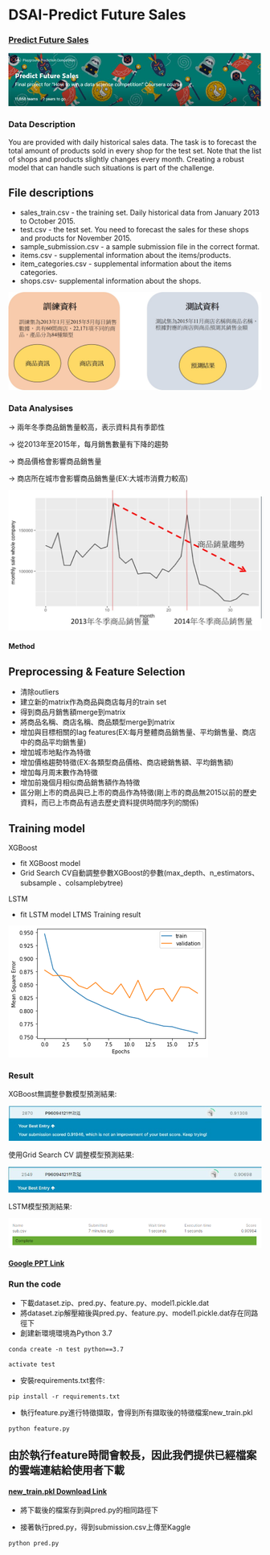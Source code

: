 # DSAI-Predict Future Sales
### [Predict Future Sales](https://www.kaggle.com/c/competitive-data-science-predict-future-sales/overview)
![pfs](https://github.com/linzh0205/DSAI-predict-future-sale/blob/main/fig/pfs.JPG)
### Data Description
You are provided with daily historical sales data. The task is to forecast the total amount of products sold in every shop for the test set. Note that the list of shops and products slightly changes every month. Creating a robust model that can handle such situations is part of the challenge.

## File descriptions
- sales_train.csv - the training set. Daily historical data from January 2013 to October 2015.
- test.csv - the test set. You need to forecast the sales for these shops and products for November 2015.
- sample_submission.csv - a sample submission file in the correct format.
- items.csv - supplemental information about the items/products.
- item_categories.csv  - supplemental information about the items categories.
- shops.csv- supplemental information about the shops.

![descriotions](https://github.com/linzh0205/DSAI-predict-future-sale/blob/main/fig/data_de.jpg)


### Data Analysises
-> 兩年冬季商品銷售量較高，表示資料具有季節性

-> 從2013年至2015年，每月銷售數量有下降的趨勢

-> 商品價格會影響商品銷售量

-> 商店所在城市會影響商品銷售量(EX:大城市消費力較高)

![trend](https://github.com/linzh0205/DSAI-predict-future-sale/blob/main/fig/trend.jpg)



#### Method

## Preprocessing & Feature Selection
- 清除outliers
- 建立新的matrix作為商品與商店每月的train set
- 得到商品月銷售額merge到matrix
- 將商品名稱、商店名稱、商品類型merge到matrix
- 增加與目標相關的lag features(EX:每月整體商品銷售量、平均銷售量、商店中的商品平均銷售量)
- 增加城市地點作為特徵
- 增加價格趨勢特徵(EX:各類型商品價格、商店總銷售額、平均銷售額)
- 增加每月周末數作為特徵
- 增加前幾個月相似商品銷售額作為特徵
- 區分剛上市的商品與已上市的商品作為特徵(剛上市的商品無2015以前的歷史資料，而已上市商品有過去歷史資料提供時間序列的關係)

## Training model
XGBoost
- fit XGBoost model
- Grid Search CV自動調整參數XGBoost的參數(max_depth、n_estimators、 subsample 、colsamplebytree)

LSTM
- fit LSTM model
LTMS Training result

![](https://github.com/linzh0205/DSAI-predict-future-sale/blob/main/fig/lstm_model_training_plot.PNG)

### Result

XGBoost無調整參數模型預測結果:

![rmse1](https://github.com/linzh0205/DSAI-predict-future-sale/blob/main/fig/rmse1.jpg)

使用Grid Search CV 調整模型預測結果:

![rmse3](https://github.com/linzh0205/DSAI-predict-future-sale/blob/main/fig/0.90608.JPG)


LSTM模型預測結果:

![rmse2](https://github.com/linzh0205/DSAI-predict-future-sale/blob/main/fig/lstm_model_result_2.PNG)


#### [Google PPT Link](https://drive.google.com/file/d/1RNj0FqVb39bEE_Ckr_pQysmtsf21fg75/view?usp=sharing)

### Run the code
- 下載dataset.zip、pred.py、feature.py、model1.pickle.dat
- 將dataset.zip解壓縮後與pred.py、feature.py、model1.pickle.dat存在同路徑下
- 創建新環境環境為Python 3.7
```
conda create -n test python==3.7
```
```
activate test
```
- 安裝requirements.txt套件:
```
pip install -r requirements.txt
```
- 執行feature.py進行特徵擷取，會得到所有擷取後的特徵檔案new_train.pkl
```
python feature.py
```
## 由於執行feature時間會較長，因此我們提供已經檔案的雲端連結給使用者下載

#### [new_train.pkl Download Link](https://drive.google.com/file/d/1zHi3ElAZc9lNlDDLe2vlPW4aocoz2MiL/view?usp=sharing)

- 將下載後的檔案存到與pred.py的相同路徑下

- 接著執行pred.py，得到submission.csv上傳至Kaggle
```
python pred.py
```


